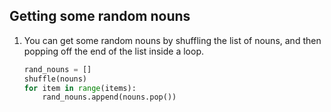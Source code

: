 ## Getting some random nouns

1.  You can get some random nouns by shuffling the list of nouns, and then popping off the end of the list inside a loop.

	```python
	rand_nouns = []
	shuffle(nouns)
	for item in range(items):
		rand_nouns.append(nouns.pop())
	```
